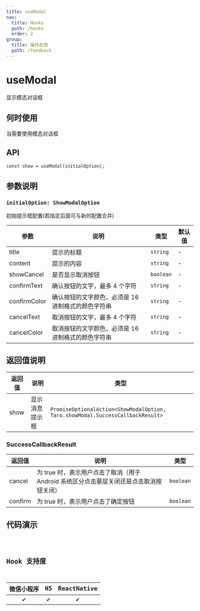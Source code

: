```yaml
---
title: useModal
nav:
  title: Hooks
  path: /hooks
  order: 2
group:
  title: 操作反馈
  path: /feedback
---
```


# useModal

显示模态对话框

## 何时使用

当需要使用模态对话框

## API

```tsx
const show = useModal(initialOption);
```

## 参数说明

### `initialOption: ShowModalOption`

初始提示框配置(若指定后面可与新的配置合并)

| 参数         | 说明                                               | 类型      | 默认值 |
| ------------ | -------------------------------------------------- | --------- | ------ |
| title        | 提示的标题                                         | `string`  | -      |
| content      | 提示的内容                                         | `string`  | -      |
| showCancel   | 是否显示取消按钮                                   | `boolean` | -      |
| confirmText  | 确认按钮的文字，最多 4 个字符                      | `string`  | -      |
| confirmColor | 确认按钮的文字颜色，必须是 16 进制格式的颜色字符串 | `string`  | -      |
| cancelText   | 取消按钮的文字，最多 4 个字符                      | `string`  | -      |
| cancelColor  | 取消按钮的文字颜色，必须是 16 进制格式的颜色字符串 | `string`  | -      |

## 返回值说明

| 返回值 | 说明           | 类型                                                                           |
| ------ | -------------- | ------------------------------------------------------------------------------ |
| show   | 显示消息提示框 | `PromiseOptionalAction<ShowModalOption, Taro.showModal.SuccessCallbackResult>` |

### SuccessCallbackResult

| 返回值  | 说明                                                                                    | 类型      |
| ------- | --------------------------------------------------------------------------------------- | --------- |
| cancel  | 为 true 时，表示用户点击了取消（用于 Android 系统区分点击蒙层关闭还是点击取消按钮关闭） | `boolean` |
| confirm | 为 true 时，表示用户点击了确定按钮                                                      | `boolean` |

## 代码演示

<code src="useModal/index" group="feedback" />

## Hook 支持度

| 微信小程序 | H5  | ReactNative |
| :--------: | :-: | :---------: |
|     ✔️     | ✔️  |     ✔️      |
